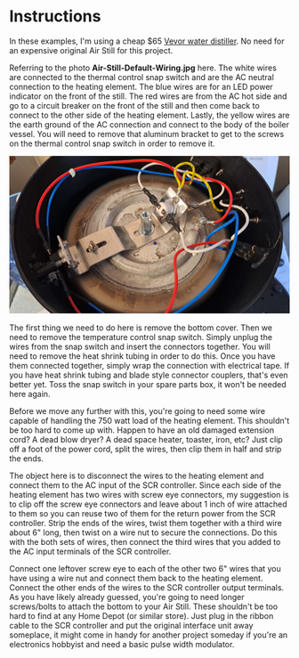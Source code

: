 # Instructions

In these examples, I'm using a cheap $65 [Vevor water distiller](https://www.amazon.com/dp/B0CN2SBJLT). No need for an expensive original Air Still for this project. 

Referring to the photo **Air-Still-Default-Wiring.jpg** here. The white wires are connected to the thermal control snap switch and are the AC neutral connection to the heating element. The blue wires are for an LED power indicator on the front of the still. The red wires are from the AC hot side and go to a circuit breaker on the front of the still and then come back to connect to the other side of the heating element. Lastly, the yellow wires are the earth ground of the AC connection and connect to the body of the boiler vessel. You will need to remove that aluminum bracket to get to the screws on the thermal control snap switch in order to remove it.

<img width="1024" src="./Air-Still-Default-Wiring.jpg"><br>

The first thing we need to do here is remove the bottom cover. Then we need to remove the temperature control snap switch. Simply unplug the wires from the snap switch and insert the connectors together. You will need to remove the heat shrink tubing in order to do this. Once you have them connected together, simply wrap the connection with electrical tape. If you have heat shrink tubing and blade style connector couplers, that's even better yet. Toss the snap switch in your spare parts box, it won't be needed here again.

Before we move any further with this, you're going to need some wire capable of handling the 750 watt load of the heating element. This shouldn't be too hard to come up with. Happen to have an old damaged extension cord? A dead blow dryer? A dead space heater, toaster, iron, etc? Just clip off a foot of the power cord, split the wires, then clip them in half and strip the ends.

The object here is to disconnect the wires to the heating element and connect them to the AC input of the SCR controller. Since each side of the heating element has two wires with screw eye connectors, my suggestion is to clip off the screw eye connectors and leave about 1 inch of wire attached to them so you can reuse two of them for the return power from the SCR controller. Strip the ends of the wires, twist them together with a third wire about 6" long, then twist on a wire nut to secure the connections. Do this with the both sets of wires, then connect the third wires that you added to the AC input terminals of the SCR controller.

Connect one leftover screw eye to each of the other two 6" wires that you have using a wire nut and connect them back to the heating element. Connect the other ends of the wires to the SCR controller output terminals. As you have likely already guessed, you're going to need longer screws/bolts to attach the bottom to your Air Still. These shouldn't be too hard to find at any Home Depot (or similar store). Just plug in the ribbon cable to the SCR controller and put the original interface unit away someplace, it might come in handy for another project someday if you're an electronics hobbyist and need a basic pulse width modulator.
